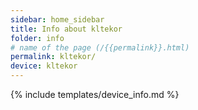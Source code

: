 ```yaml
---
sidebar: home_sidebar
title: Info about kltekor
folder: info
# name of the page (/{{permalink}}.html)
permalink: kltekor/
device: kltekor
---
```

{% include templates/device_info.md %}
